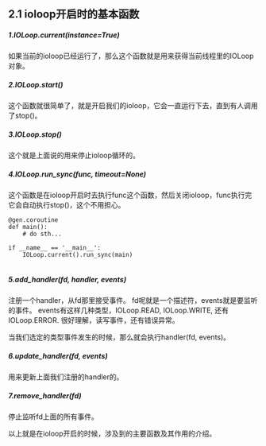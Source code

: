 
## 2.1  ioloop开启时的基本函数


##### 1.IOLoop.current(instance=True)

如果当前的ioloop已经运行了，那么这个函数就是用来获得当前线程里的IOLoop对象。

##### 2.IOLoop.start()
这个函数就很简单了，就是开启我们的ioloop，它会一直运行下去，直到有人调用了stop()。

##### 3.IOLoop.stop()
这个就是上面说的用来停止ioloop循环的。

##### 4.IOLoop.run_sync(func, timeout=None)
这个函数是在ioloop开启时去执行func这个函数，然后关闭ioloop，func执行完它会自动执行stop()，这个不用担心。
```
@gen.coroutine
def main():
    # do sth...

if __name__ == '__main__':
    IOLoop.current().run_sync(main)
    
```

##### 5.add_handler(fd, handler, events)
注册一个handler，从fd那里接受事件。
fd呢就是一个描述符，events就是要监听的事件。
events有这样几种类型，IOLoop.READ, IOLoop.WRITE, 还有IOLoop.ERROR.
很好理解，读写事件，还有错误异常。

当我们选定的类型事件发生的时候，那么就会执行handler(fd, events)。


##### 6.update_handler(fd, events)
用来更新上面我们注册的handler的。

##### 7.remove_handler(fd)
停止监听fd上面的所有事件。



以上就是在ioloop开启的时候，涉及到的主要函数及其作用的介绍。
